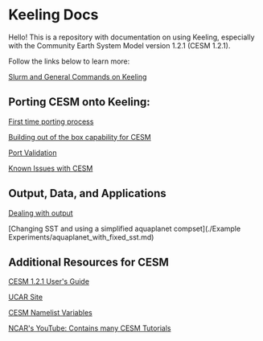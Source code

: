 # Keeling Docs

Hello! This is a repository with documentation on using Keeling, especially with the Community Earth System Model version 1.2.1 (CESM 1.2.1).

Follow the links below to learn more:

[Slurm and General Commands on Keeling](./keeling_commands.md)

## Porting CESM onto Keeling:

[First time porting process](./porting_cesm.md)

[Building out of the box capability for CESM](./out_of_the_box_capability.md)

[Port Validation](./port_validation.md)

[Known Issues with CESM](./known_issues.md)

## Output, Data, and Applications

[Dealing with output](./Output.ipynb)

[Changing SST and using a simplified aquaplanet compset](./Example Experiments/aquaplanet_with_fixed_sst.md)
## Additional Resources for CESM

[CESM 1.2.1 User's Guide](https://www2.cesm.ucar.edu/models/cesm1.2/cesm/doc/usersguide/book1.html)

[UCAR Site](https://www2.cesm.ucar.edu/models/cesm1.2/cam/)

[CESM Namelist Variables](https://www2.cesm.ucar.edu/cgi-bin/eaton/namelist/nldef2html-cam5_3)

[NCAR's YouTube: Contains many CESM Tutorials](https://www.youtube.com/@NCAR_CGD)
